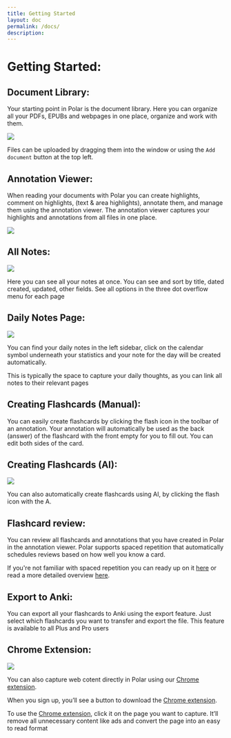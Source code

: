 ```yaml
---
title: Getting Started
layout: doc
permalink: /docs/
description:
---
```


# Getting Started:

## Document Library:

Your starting point in Polar is the document library. Here you can organize all your PDFs, EPUBs and webpages in one place, organize and work with them.

![](https://i.imgur.com/drHm9az.png)

Files can be uploaded by dragging them into the window or using the `Add document` button at the top left.

## Annotation Viewer:

When reading your documents with Polar you can create highlights, comment on highlights, (text & area highlights), annotate them, and manage them using the annotation viewer. The annotation viewer captures your highlights and annotations from all files in one place.

![](https://i.imgur.com/PpxzV2C.png)

## All Notes:

![](https://i.imgur.com/DBIwrTE.png)

Here you can see all your notes at once. You can see and sort by title, dated created, updated, other fields. See all options in the three dot overflow menu for each page

## Daily Notes Page:

![](https://i.imgur.com/ZrowhF3.png)

You can find your daily notes in the left sidebar, click on the calendar symbol underneath your statistics and your note for the day will be created automatically. 

This is typically the space to capture your daily thoughts, as you can link all notes to their relevant pages

## Creating Flashcards (Manual):

You can easily create flashcards by clicking the flash icon in the toolbar of an annotation. Your annotation will automatically be used as the back (answer) of the flashcard with the front empty for you to fill out. You can edit both sides of the card.

## Creating Flashcards (AI):

![](https://media.giphy.com/media/fTP7HwIFFsPckxOTfd/giphy.gif)

You can also automatically create flashcards using AI, by clicking the flash icon with the A.

## Flashcard review:

You can review all flashcards and annotations that you have created in Polar in the annotation viewer. Polar supports spaced repetition that automatically schedules reviews based on how well you know a card.

If you're not familiar with spaced repetition you can ready up on it 
<a href="https://getpolarized.io/2020/09/20/What-is-Spaced-Repetition-A-Beginner's-Guide.html" target="_blank">here</a> or read a more detailed overview 
<a href="https://numinous.productions/ttft/" target="_blank">here</a>.	

## Export to Anki:

You can export all your flashcards to Anki using the export feature. Just select which flashcards you want to transfer and export the file. This feature is available to all Plus and Pro users

## Chrome Extension:

![](https://media.giphy.com/media/ec4N0tiT1mUtpku9zN/giphy.gif)

You can also capture web cotent directly in Polar using our 
<a href="https://chrome.google.com/webstore/detail/save-to-polar/jkfdkjomocoaljglgddnmhcbolldcafd/related" target="_blank">Chrome extension</a>.

When you sign up, you’ll see a button to download the 
<a href="https://chrome.google.com/webstore/detail/save-to-polar/jkfdkjomocoaljglgddnmhcbolldcafd/related" target="_blank">Chrome extension</a>.

To use the 
<a href="https://chrome.google.com/webstore/detail/save-to-polar/jkfdkjomocoaljglgddnmhcbolldcafd/related" target="_blank">Chrome extension</a>, click it on the page you want to capture. It’ll remove all unnecessary content like ads and convert the page into an easy to read format
